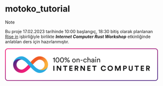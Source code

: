 # motoko_tutorial

> [!NOTE]
> Bu proje 17.02.2023 tarihinde 10:00 başlangıç, 18:30 bitiş olarak planlanan 
> [Rise in](https://www.risein.com/) işbirliğiyle birlikte ***Internet Computer Rust Workshop*** etkinliğinde anlatılan ders için hazırlanmıştır. 

![res](src/motoko_tutorial_frontend/public/logo2.svg)
